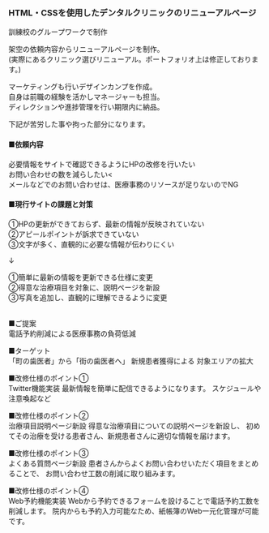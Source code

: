 ### HTML・CSSを使用したデンタルクリニックのリニューアルページ
訓練校のグループワークで制作

架空の依頼内容からリニューアルページを制作。  
(実際にあるクリニック選びリニューアル。ポートフォリオ上は修正しております。)

マーケティングも行いデザインカンプを作成。  
自身は前職の経験を活かしマネージャーも担当。  
ディレクションや進捗管理を行い期限内に納品。  

下記が苦労した事や拘った部分になります。

#### ■依頼内容  
必要情報をサイトで確認できるようにHPの改修を行いたい  
お問い合わせの数を減らしたい<  
メールなどでのお問い合わせは、医療事務のリソースが足りないのでNG  

#### ■現行サイトの課題と対策<br>
①HPの更新ができておらず、最新の情報が反映されていない<br>
②アピールポイントが訴求できていない<br>
③文字が多く、直観的に必要な情報が伝わりにくい<br>

↓

①簡単に最新の情報を更新できる仕様に変更<br>
②得意な治療項目を対象に、説明ページを新設<br>
③写真を追加し、直観的に理解できるように変更<br><br>

■ご提案<br>
電話予約削減による医療事務の負荷低減

■ターゲット<br>
「町の歯医者」から「街の歯医者へ」
新規患者獲得による 対象エリアの拡大

■改修仕様のポイント①<br>
Twitter機能実装
最新情報を簡単に配信できるようになります。
スケジュールや注意喚起など

■改修仕様のポイント②<br>
治療項目説明ページ新設
得意な治療項目についての説明ページを新設し、
初めてその治療を受ける患者さん、新規患者さんに適切な情報を届けます。

■改修仕様のポイント③<br>
よくある質問ページ新設
患者さんからよくお問い合わせいただく項目をまとめることで、
お問い合わせ工数の削減に取り組みます。

■改修仕様のポイント④<br>
Web予約機能実装
Webから予約できるフォームを設けることで電話予約工数を削減します。
院内からも予約入力可能なため、紙帳簿のWeb一元化管理が可能です。
